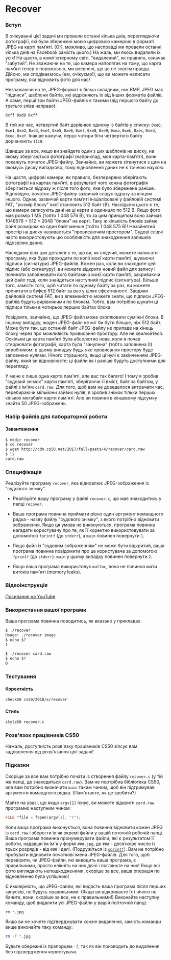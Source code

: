 # Recover

### Вступ

В очікуванні цієї задачі ми провели останні кілька днів, переглядаючи фотографії, які були збережені моєю цифровою камерою в форматі JPEG на карті пам’яті. (ОК, можливо, що насправді ми провели останні кілька днів на Facebook замість цього.) На жаль, ми якось видалили їх усіх! На щастя, в комп'ютерному світі, "видалений", як правило, означає "забутий". Не зважаючи на те, що камера наполягає на тому, що карта пам’яті тепер є порожньою, ми впевнені, що це не зовсім правда. Дійсно, ми сподіваємось (ем, очікуємо!), що ви можете написати програму, яка відновить фото для нас!

Незважаючи на те, JPEG-формат є більш складним, ніж BMP, JPEG має "підписи", шаблони байтів, які відрізняють їх від інших форматів файлів. А саме, перші три байти JPEG-файлів є такими (від першого байту до третьго зліва направо):

```
0xff 0xd8 0xff
```

В той же час, четвертий байт дорівнює одному із байтів у списку: `0xe0`, `0xe1`, `0xe2`, `0xe3`, `0xe4`, `0xe5`, `0xe6`, `0xe7`, `0xe8`, `0xe9`, `0xea`, `0xeb`, `0xec`, `0xed`, `0xee`, `0xef`. Інакше кажучи, перші чотири біти четвертого байту дорівнюють `1110`.

Швидше за все, якщо ви знайдете один з цих шаблонів на диску, на якому зберігаються фотографії (наприклад, моя карта-пам’яті), вони покажуть початок JPEG-файлу. Звичайно, ви можете зіткнутися з цим на якомусь диску випадково, тому відновлення даних не є точною наукою.

На щастя, цифрові камери, як правило, безперервно зберігають фотографії на картах пам’яті, в результаті чого кожна фотографія зберігається відразу ж після того фото, яке було збережене раніше. Відповідно, початок JPEG-файлу зазвичай слідує одразу за кінцем іншого. Однак, зазвичай карти пам’яті ініціалізовані у файловій системі FAT, "розмір блоку" якої становить 512 байт (B). Наслідком цього є те, що камери записують дані на ці карти в одиницях по 512 B. Якщо фото має розмір 1 МБ (тобто 1 048 576 B), то за цим принципом воно займає 1048576 ÷ 512 = 2048 "блоки" на карті. Таку ж кількість блоків займе файл розміром на один байт менше (тобто 1 048 575 B)! Незайнятий простір на диску називається "провисаючим простором". Судові слідчі часто використовують цю особливість для знаходження залишків підозрілих даних.

Наслідком всіх цих деталей є те, що ви, як слідчий, можете написати програму, яка буде проходити по копії моєї карти пам’яті, шукаючи підписи (сигнатури) JPEG-файлів. Кожен раз, коли ви знаходите цей підпис (або сигнатуру), ви можете відкрити новий файл для запису і починати заповнювати його байтами з моєї карти пам’яті, закриваючи цей файл тоді, коли знайдеться наступний підпис (сигнатура). Більше того, замість того, щоб читати по одному байту за раз, ви можете прочитати в буфер 512 байт за раз у цілях ефективності. Завдяки файловій системі FAT, ви з впевненістю можете знати, що підписи JPEG-файлів будуть вирівняними по блокам. Тобто, вам потрібно шукати ці підписи тільки в чотирьох перших байтах блока.

Усвідомте, звичайно, що JPEG-файл може охоплювати суміжні блоки. В іншому випадку, жоден JPEG-файл не міг би бути більше, ніж 512 байт. Може бути так, що останній байт JPEG-файлу не припаде на кінець блоку через про можливість провисання простору. Але не хвилюйтеся. Оскільки ця карта пам’яті була абсолютно нова, коли я почав створювати фотографії, карта була "занулена" (тобто заповнена 0) виробником; в цьому випадку будь-яке провисання простору буде заповнено нулями. Нічого страшного, якщо ці нулі є закінченням JPEG-файлу, який ви відновлюєте; ці файли як і раніше будуть доступними для перегляду.

У мене є лише одна карта пам'яті, але вас так багато! І тому я  зробив "судовий знімок" карти пам’яті, зберігаючи її вміст, байт за байтом, у файлі з ім'ям `card.raw`. Для того, щоб вам не доведелося витрачати час, перебираючи мільйони зайвих нулів, я зробив знімок тільки перших кількох мегабайт карти пам'яті. Але ви повинні в кінцевому підсумку знайти 50 JPEG-зображень.

### Набір файлів для лабораторної роботи

#### Завантаження

```bash
$ mkdir recover
$ cd recover
$ wget http://cdn.cs50.net/2017/fall/psets/4/recover/card.raw
$ ls
card.raw
```

### Специфікація

Реалізуйте програму `recover`, яка відновлює JPEG-зображення із "судового знімку".

* Реалізуйте вашу програму у файлі `recover.c`, що має знаходитись у папці `recover`.

* Ваша програма повинна приймати рівно один аргумент командного рядка - назву файлу "судового знімку", з якого потрібно відновити зображення. Якщо ця умова не виконуються, програма повинна нагадати користувачу про те, як її коректно використовувати за допомогою `fprintf` (до `stderr`), а `main` повинен повернути `1`. 

* Якщо файл із "судовим зображенням" не може бути відкритий, ваша програма повинна повідомити про це користувача за допомогою `fprintf` (до `stderr`). `main` у цьому випадку повинен повернути `2`.

* Якщо ваша програма використовує `malloc`, вона не повинна мати витоків пам'яті (memory leaks).

### Відеоінструкція

[Посилання на YouTube](https://www.youtube.com/watch?v=hOWYGowwId0)

### Використання вашої програми

Ваша програма повинна поводитись, як вказано у прикладах.

```bash
$ ./recover
Usage: ./recover image
$ echo $?
1
```

```bash
$ ./recover card.raw
$ echo $?
0
```

### Тестування

#### Коректніcть

```bash
check50 cs50/2018/x/recover
```

#### Стиль

```bash
style50 recover.c
```

### Розв'язок працівників CS50

Нажаль, доступність розв'язку працівників CS50 зіпсує вам задоволення від розв'язання цієї задачі!

### Підказки

Скоріще за все вам потрібно почати із створення файлу `recover.c` (у тій же папці, де знаходиться `card.raw`). Вам не портрібна бібліотека CS50, але вам потрібно визначити `main` таким чином, щоб він підтримував аргументи командного рядка. (Пам'ятаєте, як це зробити?)

Майте на увазі, що якщо `argv[1]` існує, ви можете відкрити `card.raw` програмно наступним чином:

```C
FILE *file = fopen(argv[1], "r");
```

Коли ваща програма виконується, вона повинна відновити кожен JPEG із `card.raw` і зберегти їх як окремі файли у вашій поточній робочій папці. Ваша програма повинна пронумерувати файли, які є результатом її роботи, надавши їм ім'я у формі `###.jpg`, де `###` - десяткове число із трьох розрядів - від `000` і далі. (Подружіться із [`sprintf`](https://reference.cs50.net/stdio/sprintf)). Вам не потрібно пробувати відновити початкові імена JPEG-файлів. Для того, щоб перевірити, чи JPEG-файли, які виводить ваша програма, є правильними, просто клікніть на них двічі і погляньте на них! Якщо всі фото виглядають непошкодженими, скоріше за все, ваша операція по відновленню була успішною!

Є ймовірність, що JPEG-файли, які видасть ваша програма після перших запусків, не будуть правильними. (Якщо ви відкриваєте їх і нічого не бачите, вони, скоріше за все, не є правильними!) Виконайте наступну команду, щоб видалити усі JPEG-файли у вашій попточній папці:

```bash
rm *.jpg
```

Якщо ви не хочете підтверджувати кожне видалення, замість команди вище виконайте таку команду:

```bash
rm -f *.jpg
```

Будьте обережні із прапорцем `-f`, так як він призводить до видалення без підтвердження користувача.